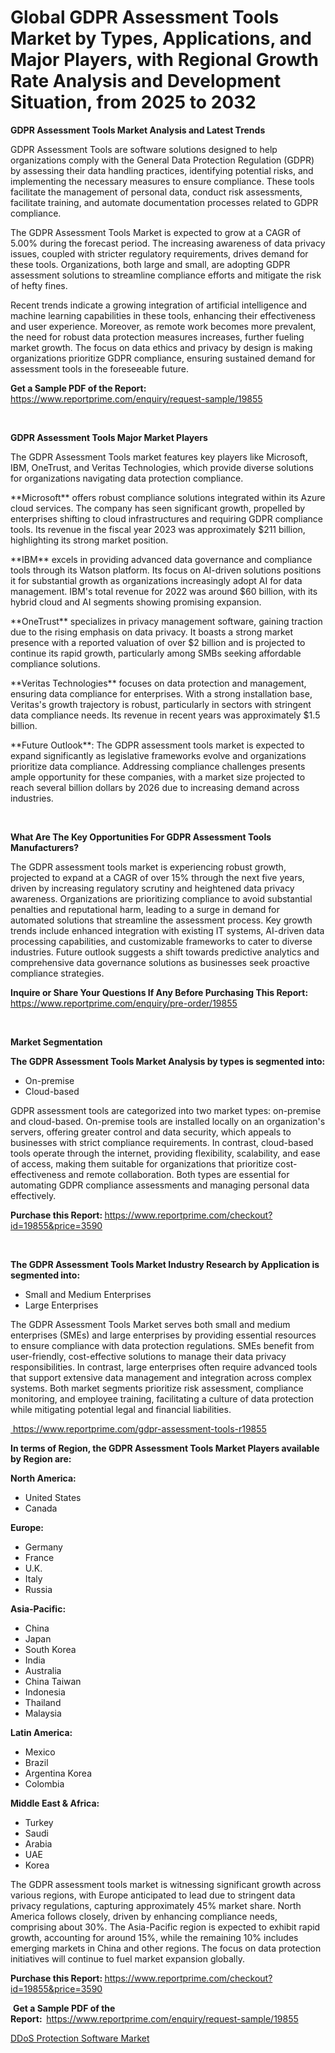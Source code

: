 <p><h1>Global GDPR Assessment Tools Market by Types, Applications, and Major Players, with Regional Growth Rate Analysis and Development Situation, from 2025 to 2032</h1></p><p><strong>GDPR Assessment Tools Market Analysis and Latest Trends</strong></p>
<p><p>GDPR Assessment Tools are software solutions designed to help organizations comply with the General Data Protection Regulation (GDPR) by assessing their data handling practices, identifying potential risks, and implementing the necessary measures to ensure compliance. These tools facilitate the management of personal data, conduct risk assessments, facilitate training, and automate documentation processes related to GDPR compliance. </p><p>The GDPR Assessment Tools Market is expected to grow at a CAGR of 5.00% during the forecast period. The increasing awareness of data privacy issues, coupled with stricter regulatory requirements, drives demand for these tools. Organizations, both large and small, are adopting GDPR assessment solutions to streamline compliance efforts and mitigate the risk of hefty fines. </p><p>Recent trends indicate a growing integration of artificial intelligence and machine learning capabilities in these tools, enhancing their effectiveness and user experience. Moreover, as remote work becomes more prevalent, the need for robust data protection measures increases, further fueling market growth. The focus on data ethics and privacy by design is making organizations prioritize GDPR compliance, ensuring sustained demand for assessment tools in the foreseeable future.</p></p>
<p><strong>Get a Sample PDF of the Report:&nbsp;</strong> <a href="https://www.reportprime.com/enquiry/request-sample/19855?utm_campaign=3105&utm_medium=2&utm_source=Github&utm_content=ia&utm_term=20032025&utm_id=gdpr-assessment-tools">https://www.reportprime.com/enquiry/request-sample/19855</a></p>
<p>&nbsp;</p>
<p><strong>GDPR Assessment Tools Major Market Players</strong></p>
<p><p>The GDPR Assessment Tools market features key players like Microsoft, IBM, OneTrust, and Veritas Technologies, which provide diverse solutions for organizations navigating data protection compliance.</p><p>**Microsoft** offers robust compliance solutions integrated within its Azure cloud services. The company has seen significant growth, propelled by enterprises shifting to cloud infrastructures and requiring GDPR compliance tools. Its revenue in the fiscal year 2023 was approximately $211 billion, highlighting its strong market position.</p><p>**IBM** excels in providing advanced data governance and compliance tools through its Watson platform. Its focus on AI-driven solutions positions it for substantial growth as organizations increasingly adopt AI for data management. IBM's total revenue for 2022 was around $60 billion, with its hybrid cloud and AI segments showing promising expansion.</p><p>**OneTrust** specializes in privacy management software, gaining traction due to the rising emphasis on data privacy. It boasts a strong market presence with a reported valuation of over $2 billion and is projected to continue its rapid growth, particularly among SMBs seeking affordable compliance solutions.</p><p>**Veritas Technologies** focuses on data protection and management, ensuring data compliance for enterprises. With a strong installation base, Veritas's growth trajectory is robust, particularly in sectors with stringent data compliance needs. Its revenue in recent years was approximately $1.5 billion.</p><p>**Future Outlook**: The GDPR assessment tools market is expected to expand significantly as legislative frameworks evolve and organizations prioritize data compliance. Addressing compliance challenges presents ample opportunity for these companies, with a market size projected to reach several billion dollars by 2026 due to increasing demand across industries.</p></p>
<p>&nbsp;</p>
<p><strong>What Are The Key Opportunities For GDPR Assessment Tools Manufacturers?</strong></p>
<p><p>The GDPR assessment tools market is experiencing robust growth, projected to expand at a CAGR of over 15% through the next five years, driven by increasing regulatory scrutiny and heightened data privacy awareness. Organizations are prioritizing compliance to avoid substantial penalties and reputational harm, leading to a surge in demand for automated solutions that streamline the assessment process. Key growth trends include enhanced integration with existing IT systems, AI-driven data processing capabilities, and customizable frameworks to cater to diverse industries. Future outlook suggests a shift towards predictive analytics and comprehensive data governance solutions as businesses seek proactive compliance strategies.</p></p>
<p><strong>Inquire or Share Your Questions If Any Before Purchasing This Report:</strong> <a href="https://www.reportprime.com/enquiry/pre-order/19855?utm_campaign=3105&utm_medium=2&utm_source=Github&utm_content=ia&utm_term=20032025&utm_id=gdpr-assessment-tools">https://www.reportprime.com/enquiry/pre-order/19855</a></p>
<p>&nbsp;</p>
<p><strong>Market Segmentation</strong></p>
<p><strong>The GDPR Assessment Tools Market Analysis by types is segmented into:</strong></p>
<p><ul><li>On-premise</li><li>Cloud-based</li></ul></p>
<p><p>GDPR assessment tools are categorized into two market types: on-premise and cloud-based. On-premise tools are installed locally on an organization's servers, offering greater control and data security, which appeals to businesses with strict compliance requirements. In contrast, cloud-based tools operate through the internet, providing flexibility, scalability, and ease of access, making them suitable for organizations that prioritize cost-effectiveness and remote collaboration. Both types are essential for automating GDPR compliance assessments and managing personal data effectively.</p></p>
<p><strong>Purchase this Report:&nbsp;</strong><a href="https://www.reportprime.com/checkout?id=19855&price=3590&utm_campaign=3105&utm_medium=2&utm_source=Github&utm_content=ia&utm_term=20032025&utm_id=gdpr-assessment-tools">https://www.reportprime.com/checkout?id=19855&price=3590</a></p>
<p>&nbsp;</p>
<p><strong>The GDPR Assessment Tools Market Industry Research by Application is segmented into:</strong></p>
<p><ul><li>Small and Medium Enterprises</li><li>Large Enterprises</li></ul></p>
<p><p>The GDPR Assessment Tools Market serves both small and medium enterprises (SMEs) and large enterprises by providing essential resources to ensure compliance with data protection regulations. SMEs benefit from user-friendly, cost-effective solutions to manage their data privacy responsibilities. In contrast, large enterprises often require advanced tools that support extensive data management and integration across complex systems. Both market segments prioritize risk assessment, compliance monitoring, and employee training, facilitating a culture of data protection while mitigating potential legal and financial liabilities.</p></p>
<p><a href="https://www.reportprime.com/gdpr-assessment-tools-r19855?utm_campaign=3105&utm_medium=2&utm_source=Github&utm_content=ia&utm_term=20032025&utm_id=gdpr-assessment-tools">&nbsp;https://www.reportprime.com/gdpr-assessment-tools-r19855</a></p>
<p><strong>In terms of Region, the GDPR Assessment Tools Market Players available by Region are:</strong></p>
<p>
    <p> <strong> North America: </strong>
        <ul>
            <li>United States</li>
            <li>Canada</li>
        </ul>
        </p> 
    <p> <strong> Europe: </strong>
        <ul>
            <li>Germany</li>
            <li>France</li>
            <li>U.K.</li>
            <li>Italy</li>
            <li>Russia</li>
        </ul>
        </p> 
    <p> <strong> Asia-Pacific: </strong>
        <ul>
            <li>China</li>
            <li>Japan</li>
            <li>South Korea</li>
            <li>India</li>
            <li>Australia</li>
            <li>China Taiwan</li>
            <li>Indonesia</li>
            <li>Thailand</li>
            <li>Malaysia</li>
        </ul>
        </p> 
    <p> <strong> Latin America: </strong>
        <ul>
            <li>Mexico</li>
            <li>Brazil</li>
            <li>Argentina Korea</li>
            <li>Colombia</li>
        </ul>
        </p> 
    <p> <strong> Middle East & Africa: </strong>
        <ul>
            <li>Turkey</li>
            <li>Saudi</li>
            <li>Arabia</li>
            <li>UAE</li>
            <li>Korea</li>
        </ul>
    </p>
    </p>
<p><p>The GDPR assessment tools market is witnessing significant growth across various regions, with Europe anticipated to lead due to stringent data privacy regulations, capturing approximately 45% market share. North America follows closely, driven by enhancing compliance needs, comprising about 30%. The Asia-Pacific region is expected to exhibit rapid growth, accounting for around 15%, while the remaining 10% includes emerging markets in China and other regions. The focus on data protection initiatives will continue to fuel market expansion globally.</p></p>
<p><strong>Purchase this Report: </strong><a href="https://www.reportprime.com/checkout?id=19855&price=3590&utm_campaign=3105&utm_medium=2&utm_source=Github&utm_content=ia&utm_term=20032025&utm_id=gdpr-assessment-tools">https://www.reportprime.com/checkout?id=19855&price=3590</a></p>
<p>&nbsp;<strong>Get a Sample PDF of the Report:&nbsp;&nbsp;</strong><a href="https://www.reportprime.com/enquiry/request-sample/19855?utm_campaign=3105&utm_medium=2&utm_source=Github&utm_content=ia&utm_term=20032025&utm_id=gdpr-assessment-tools">https://www.reportprime.com/enquiry/request-sample/19855</a></p>
<p><strong></strong></p>
<p><p><a href="https://github.com/micbotam/Market-Research-Report-List-1/blob/main/ddos-protection-software-market.md?utm_campaign=3105&utm_medium=2&utm_source=Github&utm_content=ia&utm_term=20032025&utm_id=gdpr-assessment-tools">DDoS Protection Software Market</a></p></p>